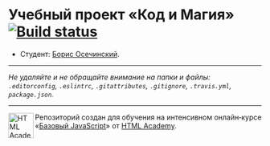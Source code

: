 # Учебный проект «Код и Магия» [![Build status][travis-image]][travis-url]

* Студент: [Борис Осечинский](https://up.htmlacademy.ru/javascript/9/user/342539).

---

_Не удаляйте и не обращайте внимание на папки и файлы:_<br>
_`.editorconfig`, `.eslintrc`, `.gitattributes`, `.gitignore`, `.travis.yml`, `package.json`._

---

<a href="https://htmlacademy.ru/intensive/javascript"><img align="left" width="50" height="50" title="HTML Academy" src="https://up.htmlacademy.ru/static/img/intensive/javascript/logo-for-github.svg"></a>

Репозиторий создан для обучения на интенсивном онлайн‑курсе «[Базовый JavaScript](https://htmlacademy.ru/intensive/javascript)» от [HTML Academy](https://htmlacademy.ru).

[travis-image]: https://travis-ci.org/htmlacademy-javascript/342539-code-and-magick.svg?branch=master
[travis-url]: https://travis-ci.org/htmlacademy-javascript/342539-code-and-magick
